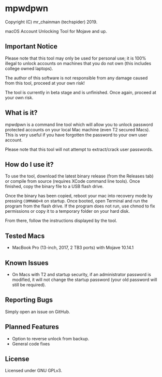 # mpwdpwn

Copyright (C) mr_chainman (techspider) 2019.

macOS Account Unlocking Tool for Mojave and up.

## Important Notice

Please note that this tool may only be used for personal use; it is 100% illegal to unlock accounts on machines that you do not own (this includes college owned laptops).

The author of this software is not responsible from any damage caused from this tool, proceed at your own risk!

The tool is currently in beta stage and is unfinished. Once again, proceed at your own risk.

## What is it?

mpwdpwn is a command line tool which will allow you to unlock password protected accounts on your local Mac machine (even T2 secured Macs). This is very useful if you have forgotten the password to your own user account.

Please note that this tool will not attempt to extract/crack user passwords.

## How do I use it?

To use the tool, download the latest binary release (from the Releases tab) or compile from source (requires XCode command line tools). Once finished, copy the binary file to a USB flash drive.

Once the binary has been copied, reboot your mac into recovery mode by pressing `COMMAND+R` on startup. Once booted, open Terminal and run the program from the flash drive. If the program does not run, use chmod to fix permissions or copy it to a temporary folder on your hard disk.

From there, follow the instructions displayed by the tool.

## Tested Macs

* MacBook Pro (13-inch, 2017, 2 TB3 ports) with Mojave 10.14.1

## Known Issues

* On Macs with T2 and startup security, if an administrator password is modified, it will not change the startup password (your old password will still be required).

## Reporting Bugs

Simply open an issue on GitHub.

## Planned Features

* Option to reverse unlock from backup.
* General code fixes

## License

Licensed under GNU GPLv3.